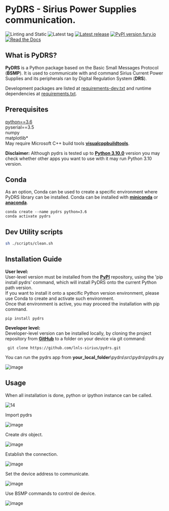 # PyDRS - Sirius Power Supplies communication.

![Linting and Static](https://github.com/lnls-sirius/pydrs/actions/workflows/lint.yml/badge.svg)
![Latest tag](https://img.shields.io/github/tag/lnls-sirius/pydrs.svg?style=flat)
[![Latest release](https://img.shields.io/github/release/lnls-sirius/pydrs.svg?style=flat)](https://github.com/lnls-sirius/pydrs/releases)
[![PyPI version fury.io](https://badge.fury.io/py/pydrs.svg)](https://pypi.python.org/pypi/pydrs/)
[![Read the Docs](https://readthedocs.org/projects/spack/badge/?version=latest)](https://lnls-sirius.github.io/pydrs/)

## What is PyDRS?

**PyDRS** is a Python package based on the Basic Small Messages Protocol (**BSMP**). It is used to communicate with and command Sirius Current Power Supplies and its peripherals ran by Digital Regulation System (**DRS**).

Development packages are listed at [requirements-dev.txt](requirements-dev.txt) and runtime dependencies at [requirements.txt](requirements.txt).
## Prerequisites

[python==3.6](https://www.python.org/downloads/release/python-3612/)  
pyserial==3.5  
numpy  
matplotlib*  
May require Microsoft C++ build tools  [**visualcppbuildtools**](https://visualstudio.microsoft.com/pt-br/visual-cpp-build-tools).  

**Disclaimer:** Although pydrs is tested up to [**Python 3.10.0**](https://www.python.org/downloads/release/python-3100/) version you may check whether other apps you want to use with it may run Python 3.10 version.

## Conda

As an option, Conda can be used to create a specific environment where PyDRS library can be installed.
Conda can be installed with [**miniconda**](https://docs.conda.io/en/latest/miniconda.html#miniconda) or [**anaconda**](https://conda.io/projects/conda/en/latest/user-guide/install/index.html).

```command
conda create --name pydrs python=3.6
conda activate pydrs
```

## Dev Utility scripts

```sh
sh ./scripts/clean.sh
```
## Installation Guide

 **User level:**  
User-level version must be installed from the [**PyPI**](https://pypi.org/project/pydrs/) repository, using the 'pip install pydrs' command, which will install PyDRS onto the current Python path version.  
If you want to install it onto a specific Python version environment, please use Conda to create and activate such environment.  
Once that environment is active, you may proceed the installation with pip command.

```command
pip install pydrs
```
**Developer level:**  
Developer-level version can be installed locally, by cloning the project repository from [**GitHub**](https://github.com/lnls-sirius/pydrs) to a folder on your device via git command: 

```command
 git clone https://github.com/lnls-sirius/pydrs.git
``` 
You can run the pydrs app from **your_local_folder**\pydrs\src\pydrs\pydrs.py

![image](https://user-images.githubusercontent.com/19196344/138936564-32684536-d08d-4e21-ad99-84f8d9ca6e14.png)


## Usage

When all installation is done, python or ipython instance can be called.

![14](https://user-images.githubusercontent.com/19196344/138935751-d90dc9b9-1409-4dc4-98bd-66f480dcd489.png)


Import pydrs  

![image](https://user-images.githubusercontent.com/19196344/138935810-6664c76d-016d-4d63-a315-e42eb9a0c774.png)


Create *drs* object.  

![image](https://user-images.githubusercontent.com/19196344/138935856-a4d7c238-3327-4d4d-8d8e-05f5fc52c103.png)


Establish the connection.  

![image](https://user-images.githubusercontent.com/19196344/138935887-75f0a776-1863-47b6-addf-a1ef9446fb98.png)


Set the device address to communicate.  

![image](https://user-images.githubusercontent.com/19196344/138935909-ef2cbdce-b967-4791-9181-1c5642361f90.png)


Use BSMP commands to control de device.  

![image](https://user-images.githubusercontent.com/19196344/138935930-f6aee517-d734-4466-ae95-c7f5fb4761e3.png)


